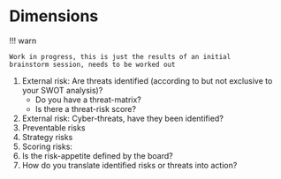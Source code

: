 # Dimensions

!!! warn

    Work in progress, this is just the results of an initial
    brainstorm session, needs to be worked out

1. External risk: Are threats identified (according to but not
   exclusive to your SWOT analysis)?
   - Do you have a threat-matrix?
   - Is there a threat-risk score?
2. External risk: Cyber-threats, have they been identified?
3. Preventable risks
4. Strategy risks
5. Scoring risks:
6. Is the risk-appetite defined by the board?
7. How do you translate identified risks or threats into action?

